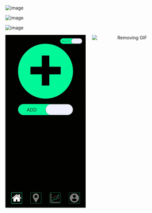 ![image](https://github.com/user-attachments/assets/05c33ca0-82f2-478a-90e8-3301c7b24365)

![image](https://github.com/user-attachments/assets/48956bb6-1565-43ea-9e99-93cc98d7956f)

![image](https://github.com/user-attachments/assets/b2163971-fff8-462c-a1d7-04b9a5915e3f)


<div align="center" style="display: flex; justify-content: center; gap: 20px;">
  <img src="gifs/adding.gif" alt="Adding GIF" width="250"/>
  <img src="gifs/removing.gif" alt="Removing GIF" width="250"/>
</div>


